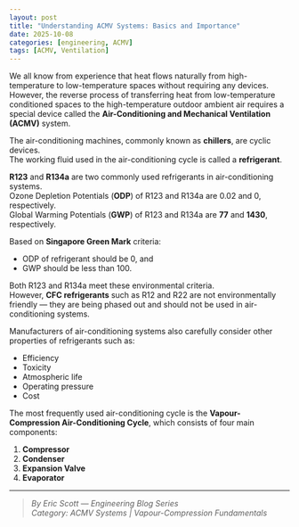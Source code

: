 ```yaml
---
layout: post
title: "Understanding ACMV Systems: Basics and Importance"
date: 2025-10-08
categories: [engineering, ACMV]
tags: [ACMV, Ventilation]
---
```



We all know from experience that heat flows naturally from high-temperature to low-temperature spaces without requiring any devices.  
However, the reverse process of transferring heat from low-temperature conditioned spaces to the high-temperature outdoor ambient air requires a special device called the **Air-Conditioning and Mechanical Ventilation (ACMV)** system.  

The air-conditioning machines, commonly known as **chillers**, are cyclic devices.  
The working fluid used in the air-conditioning cycle is called a **refrigerant**.  

**R123** and **R134a** are two commonly used refrigerants in air-conditioning systems.  
Ozone Depletion Potentials (**ODP**) of R123 and R134a are 0.02 and 0, respectively.  
Global Warming Potentials (**GWP**) of R123 and R134a are **77** and **1430**, respectively.  

Based on **Singapore Green Mark** criteria:  
- ODP of refrigerant should be 0, and  
- GWP should be less than 100.  

Both R123 and R134a meet these environmental criteria.  
However, **CFC refrigerants** such as R12 and R22 are not environmentally friendly — they are being phased out and should not be used in air-conditioning systems.  

Manufacturers of air-conditioning systems also carefully consider other properties of refrigerants such as:  
- Efficiency  
- Toxicity  
- Atmospheric life  
- Operating pressure  
- Cost  

The most frequently used air-conditioning cycle is the **Vapour-Compression Air-Conditioning Cycle**, which consists of four main components:  
1. **Compressor**  
2. **Condenser**  
3. **Expansion Valve**  
4. **Evaporator**

---

> *By Eric Scott — Engineering Blog Series*  
> *Category: ACMV Systems | Vapour-Compression Fundamentals*
